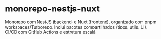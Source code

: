 # monorepo-nestjs-nuxt
Monorepo com NestJS (backend) e Nuxt (frontend), organizado com pnpm workspaces/Turborepo.  Inclui pacotes compartilhados (tipos, utils, UI), CI/CD com GitHub Actions e estrutura escalá
